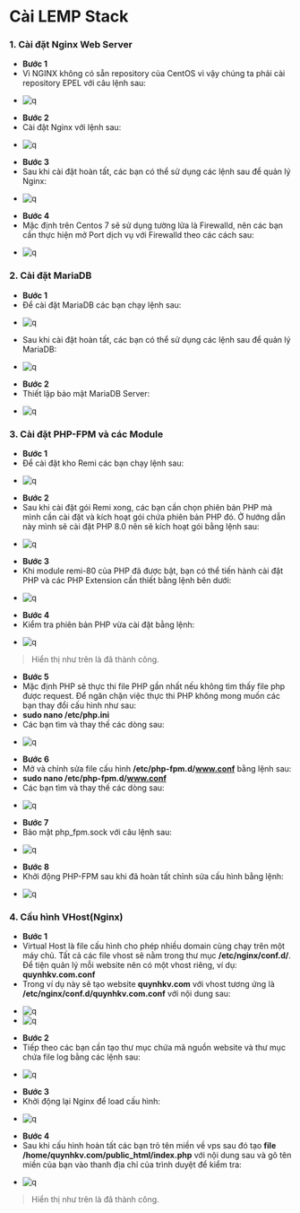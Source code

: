# Cài LEMP Stack
### 1. Cài đặt Nginx Web Server
- **Bước 1**
- Vì NGINX không có sẵn repository của CentOS vì vậy chúng ta phải cài repository EPEL​ với câu lệnh sau:
+ ![q](https://f5-zpcloud.zdn.vn/6925063237124805802/58dfc3bcc1a90bf752b8.jpg)
- **Bước 2**
- Cài đặt Nginx với lệnh sau:
+ ![q](https://f4-zpcloud.zdn.vn/7086798801051696369/caa783c981dc4b8212cd.jpg)
- **Bước 3**
- Sau khi cài đặt hoàn tất, các bạn có thể sử dụng các lệnh sau để quản lý Nginx:
+ ![q](https://f4-zpcloud.zdn.vn/7777833804115080965/b2a99bde99cb53950ada.jpg)
- **Bước 4**
- Mặc định trên Centos 7 sẽ sử dụng tường lửa là Firewalld, nên các bạn cần thực hiện mở Port dịch vụ với Firewalld theo các cách sau:
+ ![q](https://f4-zpcloud.zdn.vn/6621412947217809234/7fb982c980dc4a8213cd.jpg)
### 2. Cài đặt MariaDB
- **Bước 1**
- Để cài đặt MariaDB các bạn chạy lệnh sau:
+ ![q](https://f5-zpcloud.zdn.vn/7062171643618811251/d6b992c490d15a8f03c0.jpg)
- Sau khi cài đặt hoàn tất, các bạn có thể sử dụng các lệnh sau để quản lý MariaDB:
+ ![q](https://f4-zpcloud.zdn.vn/5056829290209438505/dd1d946196745c2a0565.jpg)
- **Bước 2**
- Thiết lập bảo mật MariaDB Server:
+ ![q](https://f5-zpcloud.zdn.vn/5787828424287119963/2d38b247b0527a0c2343.jpg)
### 3. Cài đặt PHP-FPM và các Module
- **Bước 1**
- Để cài đặt kho Remi các bạn chạy lệnh sau:
+ ![q](https://f5-zpcloud.zdn.vn/1812633192686679754/61a1aedaaccf66913fde.jpg)
- **Bước 2**
- Sau khi cài đặt gói Remi xong, các bạn cần chọn phiên bản PHP mà mình cần cài đặt và kích hoạt gói chứa phiên bản PHP đó. Ở hướng dẫn này mình sẽ cài đặt PHP 8.0 nên sẽ kích hoạt gói bằng lệnh sau:
+ ![q](https://f5-zpcloud.zdn.vn/843867848909743116/7c65e5c5ced0048e5dc1.jpg)
- **Bước 3**
- Khi module remi-80 của PHP đã được bật, bạn có thể tiến hành cài đặt PHP và các PHP Extension cần thiết bằng lệnh bên dưới:
+ ![q](https://f5-zpcloud.zdn.vn/4557670494626381487/4017431741028b5cd213.jpg)
- **Bước 4**
- Kiểm tra phiên bản PHP vừa cài đặt bằng lệnh:
+ ![q](https://f4-zpcloud.zdn.vn/750536942741704089/61db58d95acc9092c9dd.jpg)
> Hiển thị như trên là đã thành công.
- **Bước 5**
- Mặc định PHP sẽ thực thi file PHP gần nhất nếu không tìm thấy file php được request. Để ngăn chặn việc thực thi PHP không mong muốn các bạn thay đổi cấu hình như sau:
- **sudo nano /etc/php.ini**
- Các bạn tìm và thay thế các dòng sau:
+ ![q](https://f5-zpcloud.zdn.vn/7897459242625096707/3206360b341efe40a70f.jpg)
- **Bước 6**
- Mở và chỉnh sửa file cấu hình **/etc/php-fpm.d/www.conf** bằng lệnh sau:
- **sudo nano /etc/php-fpm.d/www.conf**
- Các bạn tìm và thay thế các dòng sau:
+ ![q](https://f5-zpcloud.zdn.vn/6755846294550853713/56d546d944cc8e92d7dd.jpg)
- **Bước 7**
- Bảo mật php_fpm.sock với câu lệnh sau:
+ ![q](https://f5-zpcloud.zdn.vn/8452775495522364073/ffc621c923dce982b0cd.jpg)
- **Bước 8**
- Khởi động PHP-FPM sau khi đã hoàn tất chỉnh sửa cấu hình bằng lệnh:
+ ![q](https://f5-zpcloud.zdn.vn/1234967697169720254/8f87cd89cf9c05c25c8d.jpg)
### 4. Cấu hình VHost(Nginx)
- **Bước 1**
- Virtual Host là file cấu hình cho phép nhiều domain cùng chạy trên một máy chủ. Tất cả các file vhost sẽ nằm trong thư mục **/etc/nginx/conf.d/**. Để tiện quản lý mỗi website nên có một vhost riêng, ví dụ: **quynhkv.com.conf**
- Trong ví dụ này sẽ tạo website **quynhkv.com** với vhost tương ứng là **/etc/nginx/conf.d/quynhkv.com.conf** với nội dung sau:
+ ![q](https://f5-zpcloud.zdn.vn/1909443430835972058/d6878754c841021f5b50.jpg)
+ ![q](https://f5-zpcloud.zdn.vn/7304688539253888883/a357b584fa9130cf6980.jpg)
- **Bước 2**
- Tiếp theo các bạn cần tạo thư mục chứa mã nguồn website và thư mục chứa file log bằng các lệnh sau:
+ ![q](https://f5-zpcloud.zdn.vn/4592219336466905227/7ecfa31dec0826567f19.jpg)
- **Bước 3**
- Khởi động lại Nginx để load cấu hình:
+ ![q](https://f5-zpcloud.zdn.vn/7512144705153774447/176c59b116a4dcfa85b5.jpg)
- **Bước 4**
- Sau khi cấu hình hoàn tất các bạn trỏ tên miền về vps sau đó tạo **file /home/quynhkv.com/public_html/index.php** với nội dung sau và gõ tên miền của bạn vào thanh địa chỉ của trình duyệt để kiểm tra:
+ ![q](https://f4-zpcloud.zdn.vn/4032564261379063770/6df3252e6a3ba065f92a.jpg)
> Hiển thị như trên là đã thành công.
